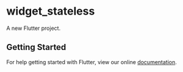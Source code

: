 # widget_stateless

A new Flutter project.

## Getting Started

For help getting started with Flutter, view our online
[documentation](https://flutter.io/).
